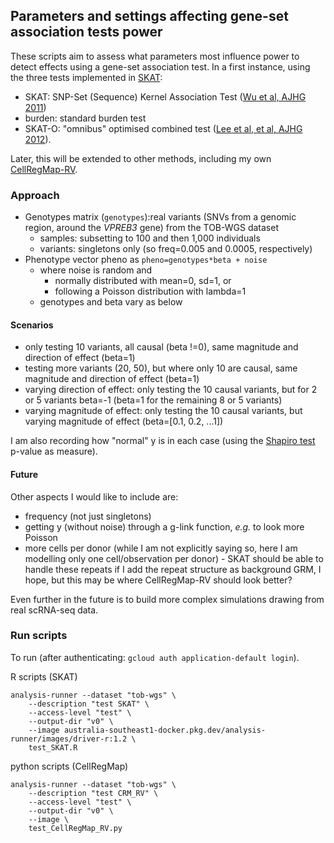 ## Parameters and settings affecting gene-set association tests power

These scripts aim to assess what parameters most influence power to detect effects using a gene-set association test.
In a first instance, using the three tests implemented in [SKAT](https://cran.r-project.org/web/packages/SKAT/SKAT.pdf):
* SKAT: SNP-Set (Sequence) Kernel Association Test ([Wu et al, AJHG 2011](https://www.sciencedirect.com/science/article/pii/S0002929711002229))
* burden: standard burden test
* SKAT-O: "omnibus" optimised combined test ([Lee et al, et al, AJHG 2012](https://www.sciencedirect.com/science/article/pii/S0002929712003163)).

Later, this will be extended to other methods, including my own [CellRegMap-RV](https://github.com/annacuomo/CellRegMap/blob/main/cellregmap/_cellregmap.py#L653-L697). 

### Approach
* Genotypes matrix (```genotypes```):real variants (SNVs from a genomic region, around the _VPREB3_ gene) from the TOB-WGS dataset
  * samples: subsetting to 100 and then 1,000 individuals
  * variants: singletons only (so freq=0.005 and 0.0005, respectively)
* Phenotype vector pheno as ```pheno=genotypes*beta + noise``` 
  * where noise is random and
    * normally distributed with mean=0, sd=1, or
    * following a Poisson distribution with lambda=1
  * genotypes and beta vary as below

#### Scenarios
* only testing 10 variants, all causal (beta !=0), same magnitude and direction of effect (beta=1)
* testing more variants (20, 50), but where only 10 are causal, same magnitude and direction of effect (beta=1)
* varying direction of effect: only testing the 10 causal variants, but for 2 or 5 variants beta=-1 (beta=1 for the remaining 8 or 5 variants)
* varying magnitude of effect: only testing the 10 causal variants, but varying magnitude of effect (beta=[0.1, 0.2, ...1])

I am also recording how "normal" y is in each case (using the [Shapiro test](https://en.wikipedia.org/wiki/Shapiro%E2%80%93Wilk_test) p-value as measure).

#### Future
Other aspects I would like to include are:
* frequency (not just singletons)
* getting y (without noise) through a g-link function, _e.g._ to look more Poisson
* more cells per donor (while I am not explicitly saying so, here I am modelling only one cell/observation per donor) - SKAT should be able to handle these repeats if I add the repeat structure as background GRM, I hope, but this may be where CellRegMap-RV should look better?

Even further in the future is to build more complex simulations drawing from real scRNA-seq data.

### Run scripts
To run (after authenticating: ```gcloud auth application-default login```).

R scripts (SKAT)
```
analysis-runner --dataset "tob-wgs" \
    --description "test SKAT" \
    --access-level "test" \
    --output-dir "v0" \
    --image australia-southeast1-docker.pkg.dev/analysis-runner/images/driver-r:1.2 \
    test_SKAT.R
```

python scripts (CellRegMap)
```
analysis-runner --dataset "tob-wgs" \
    --description "test CRM_RV" \
    --access-level "test" \
    --output-dir "v0" \
    --image \
    test_CellRegMap_RV.py
```
